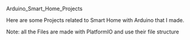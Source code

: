 Arduino_Smart_Home_Projects


Here are some Projects related to Smart Home with Arduino that I made. 

Note: all the Files are made with PlatformIO and use their file structure